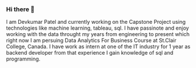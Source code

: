 ### Hi there 👋

I am Devkumar Patel and currently working on the Capstone Project using technologies like machine learning, tableau, sql. I have passinote and enjoy working with the data throught my years from engineering to present which right now I am persuing Data Analytics For Business Course at St.Clair College, Canada. I have work as intern at one of the IT industry for 1 year as backend developer from that experience I gain knowledge of sql and programming. 
